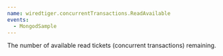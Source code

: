 ```yaml
---
name: wiredtiger.concurrentTransactions.ReadAvailable
events:
  - MongodSample
---
```


The number of available read tickets (concurrent transactions) remaining.